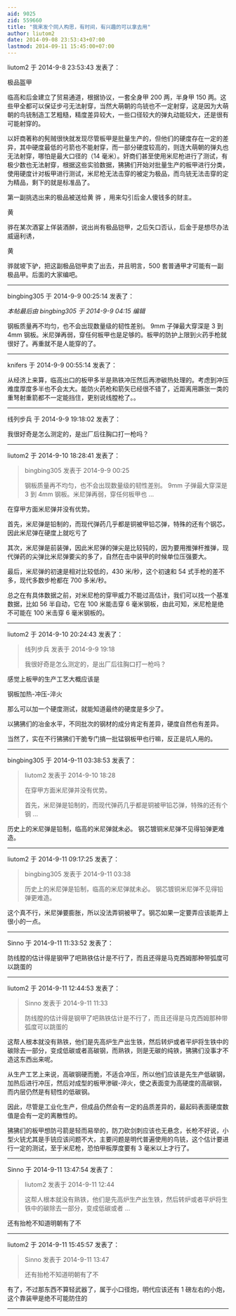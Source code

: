 ```yaml
---
aid: 9025
zid: 559660
title: "我来发个同人构思，有时间，有兴趣的可以拿去用"
author: liutom2
date: 2014-09-08 23:53:43+07:00
lastmod: 2014-09-11 15:45:00+07:00
---
```


liutom2 于 2014-9-8 23:53:43 发表了：

极品盔甲

临高和后金建立了贸易通道，根据协议，一套全身甲 200 两，半身甲 150 两。这些甲全都可以保证步弓无法射穿，当然大萌朝的鸟铳也不一定射穿，这是因为大萌朝的鸟铳制造工艺粗糙，精度差异较大，一些口径较大的弹丸动能较大，还是很有可能射穿的。

以奸商著称的髡贼很快就发现尽管板甲是批量生产的，但他们的硬度存在一定的差异，其中硬度最低的弓箭也不能射穿，而一部分硬度较高的，则连大萌朝的弹丸也无法射穿，哪怕是最大口径的（14 毫米）。奸商们甚至使用米尼枪进行了测试，有极少数也无法射穿，根据这些实验数据，狒狒们开始对批量生产的板甲进行分类，使用硬度计对板甲进行测试，米尼枪无法击穿的被定为极品，而鸟铳无法击穿的定为精品，剩下的就是标准品了。

第一副挑选出来的极品被送给黄
骅
，用来勾引后金人傻钱多的财主。

黄

骅在某次酒宴上佯装酒醉，说出尚有极品铠甲，之后矢口否认，后金于是想尽办法威逼利诱，

黄

骅就坡下驴，把这副极品铠甲卖了出去，并且明言，500 套普通甲才可能有一副极品甲。后面的大家编吧。

---

bingbing305 于 2014-9-9 00:25:14 发表了：

_本帖最后由 bingbing305 于 2014-9-9 04:15 编辑_

钢板质量再不均匀，也不会出现数量级的韧性差别。 9mm 子弹最大穿深是 3 到 4mm 钢板。米尼弹再弱，穿任何板甲也是足够的。板甲的防护上限到火药手枪就很好了。再重就不是人能穿的了。

---

knifers 于 2014-9-9 00:55:14 发表了：

从经济上来算，临高出口的板甲多半是熟铁冲压然后再渗碳热处理的。考虑到冲压难度厚度多半也不会太大。能防火药枪和箭矢已经很不错了，近距离用蹶张一类的重弩射重箭都不一定能挡住，更别说线膛枪了。。

---

线列步兵 于 2014-9-9 19:18:02 发表了：

我很好奇是怎么测定的，是出厂后往胸口打一枪吗？

---

liutom2 于 2014-9-10 18:28:41 发表了：

> bingbing305 发表于 2014-9-9 00:25
>
> 钢板质量再不均匀，也不会出现数量级的韧性差别。 9mm 子弹最大穿深是 3 到 4mm 钢板。米尼弹再弱，穿任何板甲也 ...

在穿甲方面米尼弹并没有优势。

首先，米尼弹是铅制的，而现代弹药几乎都是铜被甲铅芯弹，特殊的还有个钢芯，因此米尼弹在硬度上就吃亏了

其次，米尼弹是前装弹，因此米尼弹的弹尖是比较钝的，因为要用推弹杆推弹，现代弹药的尖弹比米尼弹要尖的多了，自然在击中装甲的时候单位压强要大。

最后，米尼弹的初速是相对比较低的，430 米/秒，这个初速和 54 式手枪的差不多，现代多数步枪都在 700 多米/秒。

总之在有具体数据之前，对米尼枪的穿甲威力不能过高估计，我们可以找一个基准数据，比如 56 半自动，它在 100 米能击穿 6 毫米钢板，由此可知，米尼枪是绝不可能在 100 米击穿 6 毫米钢板的。

---

liutom2 于 2014-9-10 20:24:43 发表了：

> 线列步兵 发表于 2014-9-9 19:18
>
> 我很好奇是怎么测定的，是出厂后往胸口打一枪吗？

感觉上板甲的生产工艺大概应该是

钢板加热-冲压-淬火

那么可以加一个硬度测试，就能知道最终的硬度是多少了。

以狒狒们的冶金水平，不同批次的钢材的成分肯定有差异，硬度自然也有差异。

当然了，实在不行狒狒们干脆专门搞一批锰钢板甲也行嘛，反正是坑人用的。

---

bingbing305 于 2014-9-11 03:38:53 发表了：

> liutom2 发表于 2014-9-10 18:28
>
> 在穿甲方面米尼弹并没有优势。
>
> 首先，米尼弹是铅制的，而现代弹药几乎都是铜被甲铅芯弹，特殊的还有个钢 ...

历史上的米尼弹是铅制，临高的米尼弹就未必。 钢芯镀铜米尼弹不见得铅弹更难造。

---

liutom2 于 2014-9-11 09:17:25 发表了：

> bingbing305 发表于 2014-9-11 03:38
>
> 历史上的米尼弹是铅制，临高的米尼弹就未必。 钢芯镀铜米尼弹不见得铅弹更难造。

这个真不行，米尼弹要膨胀，所以没法弄铜被甲了。钢芯如果一定要弄应该能弄上很小的一点。

---

Sinno 于 2014-9-11 11:33:52 发表了：

防线膛的估计得是钢甲了吧熟铁估计是不行了，而且还得是马克西姆那种带弧度可以跳蛋的

---

liutom2 于 2014-9-11 12:44:53 发表了：

> Sinno 发表于 2014-9-11 11:33
>
> 防线膛的估计得是钢甲了吧熟铁估计是不行了，而且还得是马克西姆那种带弧度可以跳蛋的

这帮人根本就没有熟铁，他们是先高炉生产出生铁，然后转炉或者平炉将生铁中的碳除去一部分，变成低碳或者高碳钢，而熟铁，则是无碳的纯铁，狒狒们没事才不造这东西出来呢。

从生产工艺上来说，高碳钢硬而脆，不适合冲压，所以他们应该是先生产低碳钢，加热后进行冲压，然后对成型的板甲渗碳-淬火，使之表面变为高硬度的高碳钢，而内层仍然是有韧性的低碳钢。

因此，尽管是工业化生产，但成品仍然会有一定的品质差异的，最起码表面硬度数值是会有一定的离散性的。

狒狒们的板甲想防弓箭是轻而易举的，防刀砍剑刺应该也无悬念，长枪不好说，小型火铳尤其是手铳应该问题不大，主要问题是明代普遍使用的鸟铳，这个估计要进行一定的测试，至于米尼枪，恐怕甲板厚度要有 3 毫米以上才行了。

---

Sinno 于 2014-9-11 13:47:54 发表了：

> liutom2 发表于 2014-9-11 12:44
>
> 这帮人根本就没有熟铁，他们是先高炉生产出生铁，然后转炉或者平炉将生铁中的碳除去一部分，变成低碳或者 ...

还有抬枪不知道明朝有了不

---

liutom2 于 2014-9-11 15:45:57 发表了：

> Sinno 发表于 2014-9-11 13:47
>
> 还有抬枪不知道明朝有了不

有了，不过那东西不算轻武器了，属于小口径炮，明代应该还有 1 磅左右的小炮，这个靠装甲是绝不可能防住的

---
